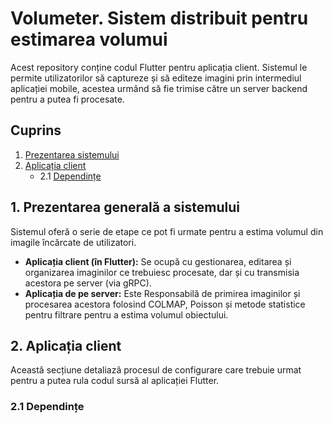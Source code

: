 # Volumeter. Sistem distribuit pentru estimarea volumui
Acest repository conține codul Flutter pentru aplicația client. Sistemul 
le permite utilizatorilor să captureze și să editeze imagini prin intermediul aplicației mobile, acestea urmând să fie 
trimise către un server backend pentru a putea fi procesate.

## Cuprins
1. [Prezentarea sistemului](#1-Prezentarea-generală-a-sistemului)
2. [Aplicația client](#2-Aplicația-client)
   * 2.1 [Dependințe](#2.1-Dependințe)
## 1. Prezentarea generală a sistemului
Sistemul oferă o serie de etape ce pot fi urmate pentru a estima volumul din imagile încărcate de utilizatori.
* **Aplicația client (în Flutter):** Se ocupă cu gestionarea, editarea și organizarea imaginilor ce trebuiesc procesate, dar și
cu transmisia acestora pe server (via gRPC).
* **Aplicația de pe server:** Este Responsabilă de primirea imaginilor și procesarea acestora folosind COLMAP, Poisson și metode statistice pentru filtrare pentru a estima volumul obiectului.
## 2. Aplicația client 
Această secțiune detaliază procesul de configurare care trebuie urmat pentru a putea rula codul sursă
 al aplicației Flutter.
 ### 2.1 Dependințe 

